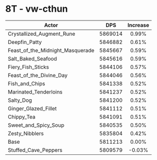 # 8T - vw-cthun
| Actor | DPS | Increase |
|---|:---:|:---:|
|Crystallized_Augment_Rune|5869014|0.99%|
|Deepfin_Patty|5846882|0.61%|
|Feast_of_the_Midnight_Masquerade|5845667|0.59%|
|Salt_Baked_Seafood|5845616|0.59%|
|Fiery_Fish_Sticks|5844106|0.57%|
|Feast_of_the_Divine_Day|5844046|0.56%|
|Fish_and_Chips|5841338|0.52%|
|Marinated_Tenderloins|5841237|0.52%|
|Salty_Dog|5841200|0.52%|
|Ginger_Glazed_Fillet|5841112|0.51%|
|Chippy_Tea|5841091|0.51%|
|Sweet_and_Spicy_Soup|5840535|0.50%|
|Zesty_Nibblers|5835804|0.42%|
|Base|5811213|0.00%|
|Stuffed_Cave_Peppers|5809579|-0.03%|
